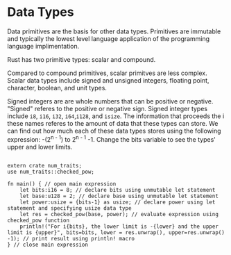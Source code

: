 # Data Types

Data primitives are the basis for other data types. Primitives are immutable and typically the lowest level language application of the programming language implimentation.

Rust has two primitive types: scalar and compound.

Compared to compound primitives, scalar primitves are less complex. Scalar data types include signed and unsigned integers, floating point, character, boolean, and unit types.

Signed integers are are whole numbers that can be positive or negative. "Signed" referes to the positive or negative sign. Signed integer types include `i8`, `i16`, `i32`, `i64`,`i128`, and `isize`. The information that proceeds the i these names referes to the amount of data that these types can store. We can find out how much each of these data types stores using the following expression: -(2<sup>n - 1</sup>) to 2<sup>n -
1</sup> -1. Change the bits variable to see the types' upper and lower limits.

```rust,editable

extern crate num_traits;
use num_traits::checked_pow;

fn main() { // open main expression
    let bits:i16 = 8; // declare bits using unmutable let statement 
    let base:u128 = 2; // declare base using unmutable let statement 
    let power:usize = {bits-1} as usize; // declare power using let statement and specifying usize data type
    let res = checked_pow(base, power); // evaluate expression using checked_pow function
    println!("For i{bits}, the lower limit is -{lower} and the upper limit is {upper}", bits=bits, lower = res.unwrap(), upper=res.unwrap() -1); // print result using println! macro
} // close main expression

```
